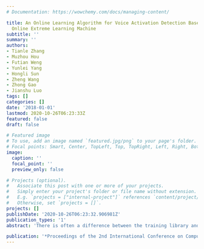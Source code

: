 ```yaml
---
# Documentation: https://wowchemy.com/docs/managing-content/

title: An Online Learning Algorithm for Voice Activation Detection Based on a Pretrained
  Online Extreme Learning Machine
subtitle: ''
summary: ''
authors:
- Tianle Zhang
- Muzhou Hou
- Futian Weng
- Yunlei Yang
- Hongli Sun
- Zheng Wang
- Zhong Gao
- Jianshu Luo
tags: []
categories: []
date: '2018-01-01'
lastmod: 2020-10-26T06:23:33Z
featured: false
draft: false

# Featured image
# To use, add an image named `featured.jpg/png` to your page's folder.
# Focal points: Smart, Center, TopLeft, Top, TopRight, Left, Right, BottomLeft, Bottom, BottomRight.
image:
  caption: ''
  focal_point: ''
  preview_only: false

# Projects (optional).
#   Associate this post with one or more of your projects.
#   Simply enter your project's folder or file name without extension.
#   E.g. `projects = ["internal-project"]` references `content/project/deep-learning/index.md`.
#   Otherwise, set `projects = []`.
projects: []
publishDate: '2020-10-26T06:23:32.906981Z'
publication_types: '1'
abstract: 'There is often a difference between the training library and the test library in the inclusion of noise, which affects the practical application of speech endpoint detection. We propose to use a generalized regularized online sequential extreme learning machine with forgetting factor (GR-OSELM-FF) for voice activation detection to adapt to the difference between test and training samples. Practical usability is our driving motivation; the proposed model should be easily adapted to new conditions. When a new voice stream arrives in the test or the actual application phase, the proposed model can directly adjust the output weight. To overcome the weakness of ELM's vulnerability to random hidden layer parameters, we use an extreme learning machine-based autoencoder (ELM-AE) to initialize the model parameters instead of using random initialization. The experimental results show that the pretrained models achieve better performance with ELM-AE, which can obtain the potential information from the data. The experimental results also show that the proposed algorithm maintains good accuracy and omission rates in different SNR noise environments and real-world voice samples.'

publication: '*Proceedings of the 2nd International Conference on Computer Scienceand Application Engineering*'
---
```

